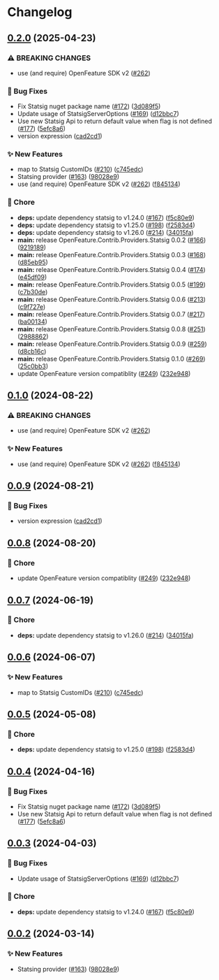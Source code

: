 # Changelog

## [0.2.0](https://github.com/Tazmainiandevil/dotnet-sdk-contrib/compare/OpenFeature.Contrib.Providers.Statsig-v0.1.0...OpenFeature.Contrib.Providers.Statsig-v0.2.0) (2025-04-23)


### ⚠ BREAKING CHANGES

* use (and require) OpenFeature SDK v2 ([#262](https://github.com/Tazmainiandevil/dotnet-sdk-contrib/issues/262))

### 🐛 Bug Fixes

* Fix Statsig nuget package name ([#172](https://github.com/Tazmainiandevil/dotnet-sdk-contrib/issues/172)) ([3d089f5](https://github.com/Tazmainiandevil/dotnet-sdk-contrib/commit/3d089f5c48478d7151fcf5964aa545471a0afe5c))
* Update usage of StatsigServerOptions ([#169](https://github.com/Tazmainiandevil/dotnet-sdk-contrib/issues/169)) ([d12bbc7](https://github.com/Tazmainiandevil/dotnet-sdk-contrib/commit/d12bbc735eda7c2931d7f8d6ad32ef4f2f1741ed))
* Use new Statsig Api to return default value when flag is not defined ([#177](https://github.com/Tazmainiandevil/dotnet-sdk-contrib/issues/177)) ([5efc8a6](https://github.com/Tazmainiandevil/dotnet-sdk-contrib/commit/5efc8a603d1ad9d8887d75e38f95d5168a2319fa))
* version expression ([cad2cd1](https://github.com/Tazmainiandevil/dotnet-sdk-contrib/commit/cad2cd166d0c25753b37189f044c3a585cda0fad))


### ✨ New Features

* map to Statsig CustomIDs ([#210](https://github.com/Tazmainiandevil/dotnet-sdk-contrib/issues/210)) ([c745edc](https://github.com/Tazmainiandevil/dotnet-sdk-contrib/commit/c745edc1a2d1141b2ef41b7b661fdd68b764c57d))
* Statsing provider ([#163](https://github.com/Tazmainiandevil/dotnet-sdk-contrib/issues/163)) ([98028e9](https://github.com/Tazmainiandevil/dotnet-sdk-contrib/commit/98028e9c37bce6225a1feeef09917a4539065a23))
* use (and require) OpenFeature SDK v2 ([#262](https://github.com/Tazmainiandevil/dotnet-sdk-contrib/issues/262)) ([f845134](https://github.com/Tazmainiandevil/dotnet-sdk-contrib/commit/f84513438586457087ac47fd40629912f2ec473a))


### 🧹 Chore

* **deps:** update dependency statsig to v1.24.0 ([#167](https://github.com/Tazmainiandevil/dotnet-sdk-contrib/issues/167)) ([f5c80e9](https://github.com/Tazmainiandevil/dotnet-sdk-contrib/commit/f5c80e923ef96760c951ae209a818004ed8bfb1b))
* **deps:** update dependency statsig to v1.25.0 ([#198](https://github.com/Tazmainiandevil/dotnet-sdk-contrib/issues/198)) ([f2583d4](https://github.com/Tazmainiandevil/dotnet-sdk-contrib/commit/f2583d4b3d47de703a5b59f20053c603f9bb3874))
* **deps:** update dependency statsig to v1.26.0 ([#214](https://github.com/Tazmainiandevil/dotnet-sdk-contrib/issues/214)) ([34015fa](https://github.com/Tazmainiandevil/dotnet-sdk-contrib/commit/34015fa816fce09c44cc7acc802097053ab98d9a))
* **main:** release OpenFeature.Contrib.Providers.Statsig 0.0.2 ([#166](https://github.com/Tazmainiandevil/dotnet-sdk-contrib/issues/166)) ([9219189](https://github.com/Tazmainiandevil/dotnet-sdk-contrib/commit/921918916efac7ebe139970d9fde48ff7e077d6c))
* **main:** release OpenFeature.Contrib.Providers.Statsig 0.0.3 ([#168](https://github.com/Tazmainiandevil/dotnet-sdk-contrib/issues/168)) ([d85eb95](https://github.com/Tazmainiandevil/dotnet-sdk-contrib/commit/d85eb956cd2b202ed98b946f85e5bb00481be472))
* **main:** release OpenFeature.Contrib.Providers.Statsig 0.0.4 ([#174](https://github.com/Tazmainiandevil/dotnet-sdk-contrib/issues/174)) ([e45df09](https://github.com/Tazmainiandevil/dotnet-sdk-contrib/commit/e45df09370e06307292596b4cbe1049586cad2a3))
* **main:** release OpenFeature.Contrib.Providers.Statsig 0.0.5 ([#199](https://github.com/Tazmainiandevil/dotnet-sdk-contrib/issues/199)) ([c7b30de](https://github.com/Tazmainiandevil/dotnet-sdk-contrib/commit/c7b30debf43b03a8968cb1f147cfef17fbf10297))
* **main:** release OpenFeature.Contrib.Providers.Statsig 0.0.6 ([#213](https://github.com/Tazmainiandevil/dotnet-sdk-contrib/issues/213)) ([c9f727e](https://github.com/Tazmainiandevil/dotnet-sdk-contrib/commit/c9f727e60d8749137f2e38b9ad022280caf91290))
* **main:** release OpenFeature.Contrib.Providers.Statsig 0.0.7 ([#217](https://github.com/Tazmainiandevil/dotnet-sdk-contrib/issues/217)) ([ba00134](https://github.com/Tazmainiandevil/dotnet-sdk-contrib/commit/ba0013453f60345458cf912ea5a0784997ad9b31))
* **main:** release OpenFeature.Contrib.Providers.Statsig 0.0.8 ([#251](https://github.com/Tazmainiandevil/dotnet-sdk-contrib/issues/251)) ([2988862](https://github.com/Tazmainiandevil/dotnet-sdk-contrib/commit/29888621fe162e304f97458d5ef93affd7ab02d6))
* **main:** release OpenFeature.Contrib.Providers.Statsig 0.0.9 ([#259](https://github.com/Tazmainiandevil/dotnet-sdk-contrib/issues/259)) ([d8cb16c](https://github.com/Tazmainiandevil/dotnet-sdk-contrib/commit/d8cb16cfec448a1a3838a0703b121d8522813997))
* **main:** release OpenFeature.Contrib.Providers.Statsig 0.1.0 ([#269](https://github.com/Tazmainiandevil/dotnet-sdk-contrib/issues/269)) ([25c0bb3](https://github.com/Tazmainiandevil/dotnet-sdk-contrib/commit/25c0bb309f4a68b5dbb435763cbea56437958dcb))
* update OpenFeature version compatiblity ([#249](https://github.com/Tazmainiandevil/dotnet-sdk-contrib/issues/249)) ([232e948](https://github.com/Tazmainiandevil/dotnet-sdk-contrib/commit/232e948a0916ca10612f85343e2eecebca107090))

## [0.1.0](https://github.com/open-feature/dotnet-sdk-contrib/compare/OpenFeature.Contrib.Providers.Statsig-v0.0.9...OpenFeature.Contrib.Providers.Statsig-v0.1.0) (2024-08-22)


### ⚠ BREAKING CHANGES

* use (and require) OpenFeature SDK v2 ([#262](https://github.com/open-feature/dotnet-sdk-contrib/issues/262))

### ✨ New Features

* use (and require) OpenFeature SDK v2 ([#262](https://github.com/open-feature/dotnet-sdk-contrib/issues/262)) ([f845134](https://github.com/open-feature/dotnet-sdk-contrib/commit/f84513438586457087ac47fd40629912f2ec473a))

## [0.0.9](https://github.com/open-feature/dotnet-sdk-contrib/compare/OpenFeature.Contrib.Providers.Statsig-v0.0.8...OpenFeature.Contrib.Providers.Statsig-v0.0.9) (2024-08-21)


### 🐛 Bug Fixes

* version expression ([cad2cd1](https://github.com/open-feature/dotnet-sdk-contrib/commit/cad2cd166d0c25753b37189f044c3a585cda0fad))

## [0.0.8](https://github.com/open-feature/dotnet-sdk-contrib/compare/OpenFeature.Contrib.Providers.Statsig-v0.0.7...OpenFeature.Contrib.Providers.Statsig-v0.0.8) (2024-08-20)


### 🧹 Chore

* update OpenFeature version compatiblity ([#249](https://github.com/open-feature/dotnet-sdk-contrib/issues/249)) ([232e948](https://github.com/open-feature/dotnet-sdk-contrib/commit/232e948a0916ca10612f85343e2eecebca107090))

## [0.0.7](https://github.com/open-feature/dotnet-sdk-contrib/compare/OpenFeature.Contrib.Providers.Statsig-v0.0.6...OpenFeature.Contrib.Providers.Statsig-v0.0.7) (2024-06-19)


### 🧹 Chore

* **deps:** update dependency statsig to v1.26.0 ([#214](https://github.com/open-feature/dotnet-sdk-contrib/issues/214)) ([34015fa](https://github.com/open-feature/dotnet-sdk-contrib/commit/34015fa816fce09c44cc7acc802097053ab98d9a))

## [0.0.6](https://github.com/open-feature/dotnet-sdk-contrib/compare/OpenFeature.Contrib.Providers.Statsig-v0.0.5...OpenFeature.Contrib.Providers.Statsig-v0.0.6) (2024-06-07)


### ✨ New Features

* map to Statsig CustomIDs ([#210](https://github.com/open-feature/dotnet-sdk-contrib/issues/210)) ([c745edc](https://github.com/open-feature/dotnet-sdk-contrib/commit/c745edc1a2d1141b2ef41b7b661fdd68b764c57d))

## [0.0.5](https://github.com/open-feature/dotnet-sdk-contrib/compare/OpenFeature.Contrib.Providers.Statsig-v0.0.4...OpenFeature.Contrib.Providers.Statsig-v0.0.5) (2024-05-08)


### 🧹 Chore

* **deps:** update dependency statsig to v1.25.0 ([#198](https://github.com/open-feature/dotnet-sdk-contrib/issues/198)) ([f2583d4](https://github.com/open-feature/dotnet-sdk-contrib/commit/f2583d4b3d47de703a5b59f20053c603f9bb3874))

## [0.0.4](https://github.com/open-feature/dotnet-sdk-contrib/compare/OpenFeature.Contrib.Providers.Statsig-v0.0.3...OpenFeature.Contrib.Providers.Statsig-v0.0.4) (2024-04-16)


### 🐛 Bug Fixes

* Fix Statsig nuget package name ([#172](https://github.com/open-feature/dotnet-sdk-contrib/issues/172)) ([3d089f5](https://github.com/open-feature/dotnet-sdk-contrib/commit/3d089f5c48478d7151fcf5964aa545471a0afe5c))
* Use new Statsig Api to return default value when flag is not defined ([#177](https://github.com/open-feature/dotnet-sdk-contrib/issues/177)) ([5efc8a6](https://github.com/open-feature/dotnet-sdk-contrib/commit/5efc8a603d1ad9d8887d75e38f95d5168a2319fa))

## [0.0.3](https://github.com/open-feature/dotnet-sdk-contrib/compare/OpenFeature.Contrib.Providers.Statsig-v0.0.2...OpenFeature.Contrib.Providers.Statsig-v0.0.3) (2024-04-03)


### 🐛 Bug Fixes

* Update usage of StatsigServerOptions ([#169](https://github.com/open-feature/dotnet-sdk-contrib/issues/169)) ([d12bbc7](https://github.com/open-feature/dotnet-sdk-contrib/commit/d12bbc735eda7c2931d7f8d6ad32ef4f2f1741ed))


### 🧹 Chore

* **deps:** update dependency statsig to v1.24.0 ([#167](https://github.com/open-feature/dotnet-sdk-contrib/issues/167)) ([f5c80e9](https://github.com/open-feature/dotnet-sdk-contrib/commit/f5c80e923ef96760c951ae209a818004ed8bfb1b))

## [0.0.2](https://github.com/open-feature/dotnet-sdk-contrib/compare/OpenFeature.Contrib.Providers.Statsig-v0.0.1...OpenFeature.Contrib.Providers.Statsig-v0.0.2) (2024-03-14)


### ✨ New Features

* Statsing provider ([#163](https://github.com/open-feature/dotnet-sdk-contrib/issues/163)) ([98028e9](https://github.com/open-feature/dotnet-sdk-contrib/commit/98028e9c37bce6225a1feeef09917a4539065a23))
